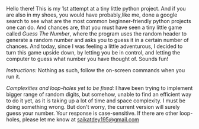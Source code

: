 Hello there!
This is my 1st attempt at a tiny little python project.
And if you are also in my shoes, you would have probably,like me, done a google search to see what are the most common beginner-friendly python projects one can do.
And chances are, that you must have seen a tiny little game called *Guess The Number*, where the program uses the random header to generate a random number and asks you to guess it in a certain number of chances.
And today, since I was feeling a little adventurous, I decided to turn this game upside down, by letting you be in control, and letting the computer to guess what number you have  thought of. Sounds fun!

*Instructions:*
Nothing as such, follow the on-screen commands when you run it.


*Complexities and loop-holes yet to be fixed:*
I have been trying to implement bigger range of random digits, but somehow, unable to find an efficient way to do it yet, as it is taking up a lot of time and space complexity. I must be doing something wrong. But don't worry, the current version will surely guess your number.
Your response is case-sensitive.
If there are other loop-holes, please let me know at saikatdey195@gmail.com





